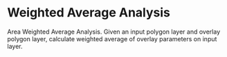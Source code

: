 # Weighted Average Analysis
Area Weighted Average Analysis. Given an input polygon layer and overlay polygon layer, calculate weighted average of overlay parameters on input layer.

